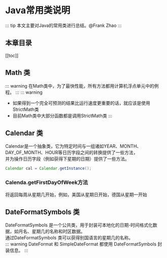 # Java常用类说明
::: tip
本文主要对Java的常用类进行总结。@Frank Zhao
:::
## 本章目录
[[toc]]
## Math 类
::: warning
在Math类中，为了最快性能，所有方法都用计算机浮点单元中的例程。
:::
::: warning
* 如果得到一个完全可预测的结果比运行速度更重要的话，就应该是使用StrictMath类
* 目前Math类中大部分函数都是调用StrictMath类
:::
## Calendar 类
Calendar是一个抽象类，它为特定时间与一组诸如YEAR、MONTH、DAY_OF_MONTH、HOUR等日历字段之间的转换提供了一些方法，<br>
并为操作日历字段（例如获得下星期的日期）提供了一些方法。<br>
``` java
Calendar cal = Calendar.getInstance();			
```
### Calenda.getFirstDayOfWeek方法
将返回每周从星期几开始，例如，美国从星期日开始，德国从星期一开始
## DateFormatSymbols 类
DateFormatSymbols 是一个公共类，用于封装可本地化的日期-时间格式化数据，如月名、星期几的名称和时区数据。<br>
通过DateFormatSymbols 类可以获得别国语言的星期几的名称。<br>
::: warning
DateFormat 和 SimpleDateFormat 都使用 DateFormatSymbols 封装信息。
:::
